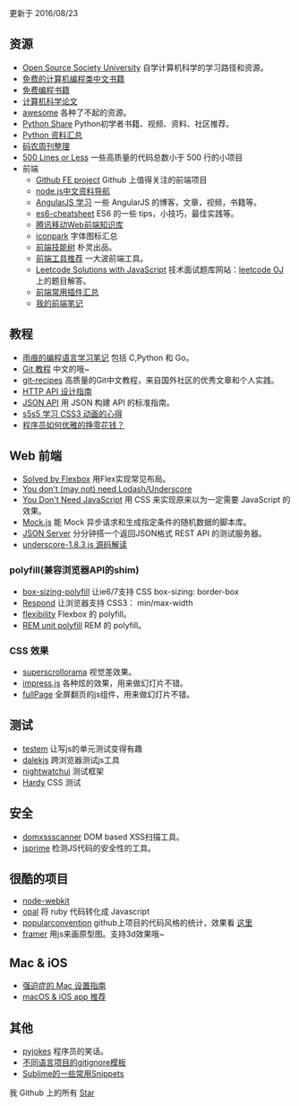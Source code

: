 更新于 2016/08/23

## 资源
* [Open Source Society University](https://github.com/open-source-society/computer-science) 自学计算机科学的学习路径和资源。
* [免费的计算机编程类中文书籍](https://github.com/justjavac/free-programming-books-zh_CN)
* [免费编程书籍](https://github.com/vhf/free-programming-books/blob/master/free-programming-books-zh.md)
* [计算机科学论文](https://github.com/papers-we-love/papers-we-love)
* [awesome](https://github.com/sindresorhus/awesome) 各种了不起的资源。
* [Python Share](https://github.com/Yixiaohan/codeparkshare) Python初学者书籍、视频、资料、社区推荐。
* [Python 资料汇总](https://github.com/iamjoel/python-learn#%E5%AD%A6%E4%B9%A0%E8%B5%84%E6%BA%90)
* [码农周刊整理](https://github.com/nemoTyrant/manong)
* [500 Lines or Less](https://github.com/aosabook/500lines) 一些高质量的代码总数小于 500 行的小项目
* 前端
	* [Github FE project](https://github.com/hawx1993/github-FE-project) Github 上值得关注的前端项目
	* [node.js中文资料导航](https://github.com/youyudehexie/node123)
	* [AngularJS 学习](https://github.com/justjavac/AngularJS-Learning-zh_CN) 一些 AngularJS 的博客，文章，视频，书籍等。
	* [es6-cheatsheet](https://github.com/DrkSephy/es6-cheatsheet) ES6 的一些 tips，小技巧，最佳实践等。
	* [腾讯移动Web前端知识库](https://github.com/AlloyTeam/Mars)
	* [iconpark](https://github.com/lvwzhen/iconpark) 字体图标汇总
	* [前端技能树](https://github.com/JacksonTian/fks) 朴灵出品。
	* [前端工具推荐](https://github.com/codylindley/frontend-tools) 一大波前端工具。
	* [Leetcode Solutions with JavaScript](https://github.com/hanzichi/leetcode)  技术面试题库网站：[leetcode OJ](https://leetcode.com/) 上的题目解答。
	* [前端常用插件汇总](https://github.com/iamjoel/front-end-plugins)
	* [我的前端笔记](https://github.com/iamjoel/front-end-note)

## 教程
* [雨痕的编程语言学习笔记](https://github.com/qyuhen/book) 包括 C,Python 和 Go。
* [Git 教程](https://github.com/lvwzhen/Git-Tutorial) 中文的哦~
* [git-recipes](https://github.com/geeeeeeeeek/git-recipes) 高质量的Git中文教程，来自国外社区的优秀文章和个人实践。
* [HTTP API 设计指南](https://github.com/ZhangBohan/http-api-design-ZH_CN)
* [JSON API](https://github.com/justjavac/json-api-zh_CN) 用 JSON 构建 API 的标准指南。
* [s5s5 学习 CSS3 动画的心得](https://github.com/s5s5/CSS-Animations)
* [程序员如何优雅的挣零花钱？](https://github.com/easychen/howto-make-more-money)

## Web 前端
* [Solved by Flexbox](https://github.com/philipwalton/solved-by-flexbox) 用Flex实现常见布局。
* [You don't (may not) need Lodash/Underscore](https://github.com/you-dont-need/You-Dont-Need-Lodash-Underscore)
* [You Don't Need JavaScript](https://github.com/you-dont-need/You-Dont-Need-Javascript) 用 CSS 来实现原来以为一定需要 JavaScript 的效果。
* [Mock.js](https://github.com/nuysoft/Mock) 能 Mock 异步请求和生成指定条件的随机数据的脚本库。
* [JSON Server](https://github.com/typicode/json-server) 分分钟搭一个返回JSON格式 REST API 的测试服务器。
* [underscore-1.8.3.js 源码解读](https://github.com/hanzichi/underscore-analysis)

### polyfill(兼容浏览器API的shim)
* [box-sizing-polyfill](https://github.com/Schepp/box-sizing-polyfill) 让ie6/7支持 CSS box-sizing: border-box
* [Respond](https://github.com/scottjehl/Respond) 让浏览器支持 CSS3： min/max-width
* [flexibility](https://github.com/jonathantneal/flexibility) Flexbox 的 polyfill。
* [REM unit polyfill](http://chuckcarpenter.github.io/REM-unit-polyfill/) REM 的 polyfill。

### CSS 效果
* [superscrollorama](https://github.com/johnpolacek/superscrollorama) 视觉差效果。
* [impress.js](https://github.com/bartaz/impress.js) 各种炫的效果，用来做幻灯片不错。
* [fullPage](https://github.com/alvarotrigo/fullPage.js) 全屏翻页的js组件，用来做幻灯片不错。

## 测试
* [testem](https://github.com/airportyh/testem) 让写js的单元测试变得有趣
* [dalekjs](https://github.com/dalekjs) 跨浏览器测试js工具
* [nightwatchui](https://github.com/beatfactor/nightwatch) 测试框架
* [Hardy](https://github.com/thingsinjars/Hardy) CSS 测试

## 安全
* [domxssscanner](https://github.com/yaph/domxssscanner) DOM based XSS扫描工具。
* [jsprime](https://github.com/dpnishant/jsprime) 检测JS代码的安全性的工具。


## 很酷的项目
* [node-webkit](https://github.com/rogerwang/node-webkit)
* [opal](https://github.com/opal) 将 ruby 代码转化成 Javascript
* [popularconvention](https://github.com/outsideris/popularconvention/)  github上项目的代码风格的统计，效果看 [这里](http://sideeffect.kr/popularconvention)
* [framer](https://github.com/koenbok/framer) 用js来画原型图。支持3d效果哦~

## Mac & iOS
* [强迫症的 Mac 设置指南](https://github.com/macdao/ocds-guide-to-setting-up-mac)
* [macOS & iOS app 推荐](https://github.com/hzlzh/Best-App)

## 其他
* [pyjokes](https://github.com/pyjokes/pyjokes) 程序员的笑话。
* [不同语言项目的gitignore模板](https://github.com/github/gitignore)
* [Sublime的一些常用Snippets](https://github.com/jakebresnehan/Sublime-Super-Snippets)

我 Github 上的所有 [Star](https://github.com/stars/iamjoel)

